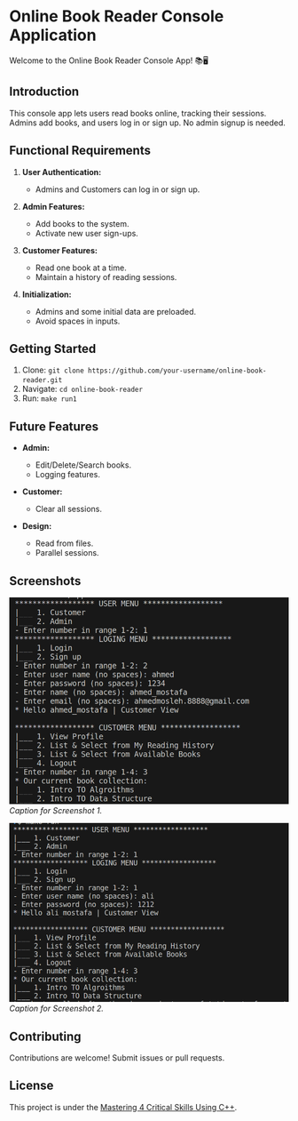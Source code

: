 # Online Book Reader Console Application

Welcome to the Online Book Reader Console App! 📚🖥️

## Introduction
This console app lets users read books online, tracking their sessions. Admins add books, and users log in or sign up. No admin signup is needed.

## Functional Requirements
1. **User Authentication:**
   - Admins and Customers can log in or sign up.

2. **Admin Features:**
   - Add books to the system.
   - Activate new user sign-ups.

3. **Customer Features:**
   - Read one book at a time.
   - Maintain a history of reading sessions.

4. **Initialization:**
   - Admins and some initial data are preloaded.
   - Avoid spaces in inputs.

## Getting Started
1. Clone: `git clone https://github.com/your-username/online-book-reader.git`
2. Navigate: `cd online-book-reader`
3. Run: `make run1`

## Future Features
- **Admin:**
  - Edit/Delete/Search books.
  - Logging features.

- **Customer:**
  - Clear all sessions.

- **Design:**
  - Read from files.
  - Parallel sessions.

## Screenshots
![Screenshot 1](screenshots/screenshot1.png)
*Caption for Screenshot 1.*

![Screenshot 2](screenshots/screenshot2.png)
*Caption for Screenshot 2.*

## Contributing
Contributions are welcome! Submit issues or pull requests.

## License
This project is under the [Mastering 4 Critical Skills Using C++](https://www.udemy.com/course/cpp-4skills/).
